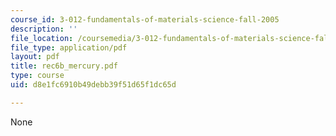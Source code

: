 ```yaml
---
course_id: 3-012-fundamentals-of-materials-science-fall-2005
description: ''
file_location: /coursemedia/3-012-fundamentals-of-materials-science-fall-2005/d8e1fc6910b49debb39f51d65f1dc65d_rec6b_mercury.pdf
file_type: application/pdf
layout: pdf
title: rec6b_mercury.pdf
type: course
uid: d8e1fc6910b49debb39f51d65f1dc65d

---
```

None